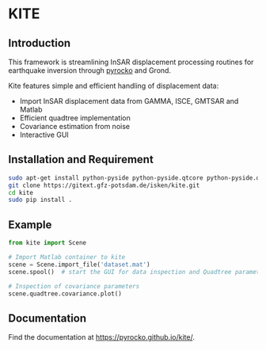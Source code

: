 # KITE
## Introduction
This framework is streamlining InSAR displacement processing routines for earthquake inversion through [pyrocko](http://www.pyrocko.org) and Grond.

Kite features simple and efficient handling of displacement data:

* Import InSAR displacement data from GAMMA, ISCE, GMTSAR and Matlab
* Efficient quadtree implementation
* Covariance estimation from noise
* Interactive GUI


## Installation and Requirement

```sh
sudo apt-get install python-pyside python-pyside.qtcore python-pyside.qtopengl python-yaml python-scipy python-numpy
git clone https://gitext.gfz-potsdam.de/isken/kite.git
cd kite
sudo pip install .
```

## Example
```python
from kite import Scene

# Import Matlab container to kite
scene = Scene.import_file('dataset.mat')
scene.spool()  # start the GUI for data inspection and Quadtree parametrisation

# Inspection of covariance parameters
scene.quadtree.covariance.plot()
```

## Documentation
Find the documentation at https://pyrocko.github.io/kite/.
